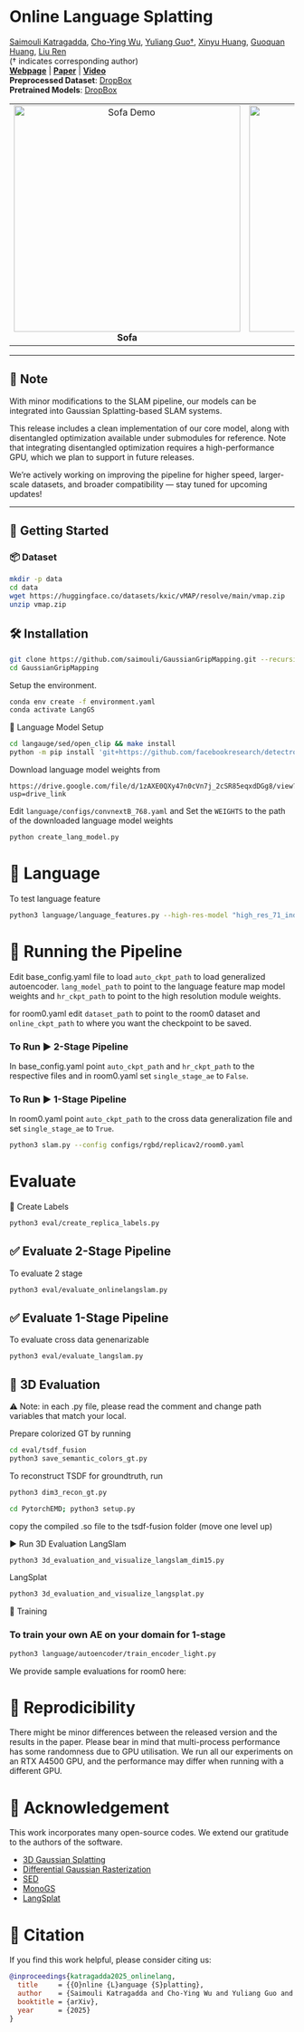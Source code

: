 # Online Language Splatting

[Saimouli Katragadda](https://saimouli.github.io/), [Cho-Ying Wu](https://choyingw.github.io), [Yuliang Guo†](https://yuliangguo.github.io/), [Xinyu Huang](https://scholar.google.com/citations?user=cL4bNBwAAAAJ&hl=en), [Guoquan Huang](https://udel.edu/~ghuang/), [Liu Ren](https://sites.google.com/site/liurenshomepage/)  
(† indicates corresponding author)  
[**Webpage**](https://saimouli.github.io/onlineLang/) | [**Paper**](https://arxiv.org/pdf/2503.09447) | [**Video**](https://www.youtube.com/watch?v=GIldru2006k&feature=youtu.be)  
**Preprocessed Dataset**: [DropBox]()  
**Pretrained Models**: [DropBox]()

<table>
  <tr>
    <td align="center">
      <img src="media/langslam_sofa.gif" width="400px" alt="Sofa Demo"/><br/>
      <b>Sofa</b>
    </td>
    <td align="center">
      <img src="media/langslam_rug.gif" width="400px" alt="Rug Demo"/><br/>
      <b>Rug</b>
    </td>
  </tr>
</table>




---

## 🔔 Note

With minor modifications to the SLAM pipeline, our models can be integrated into Gaussian Splatting-based SLAM systems.

This release includes a clean implementation of our core model, along with disentangled optimization available under submodules for reference. Note that integrating disentangled optimization requires a high-performance GPU, which we plan to support in future releases.

We’re actively working on improving the pipeline for higher speed, larger-scale datasets, and broader compatibility — stay tuned for upcoming updates!

---


## 🚀 Getting Started

### 📦 Dataset

```bash
mkdir -p data
cd data
wget https://huggingface.co/datasets/kxic/vMAP/resolve/main/vmap.zip
unzip vmap.zip
```
## 🛠️ Installation
```bash
git clone https://github.com/saimouli/GaussianGripMapping.git --recursive
cd GaussianGripMapping
```
Setup the environment.

```bash
conda env create -f environment.yaml
conda activate LangGS
```

💬 Language Model Setup

```bash
cd langauge/sed/open_clip && make install
python -m pip install 'git+https://github.com/facebookresearch/detectron2.git'
```
Download language model weights from 
```
https://drive.google.com/file/d/1zAXE0QXy47n0cVn7j_2cSR85eqxdDGg8/view?usp=drive_link

```
Edit ```language/configs/convnextB_768.yaml``` and Set the  ```WEIGHTS``` to the path of the downloaded language model weights

```bash
python create_lang_model.py
```

# 🧠 Language
To test language feature
```bash
python3 language/language_features.py --high-res-model "high_res_71_indoor.ckpt" --lang-model "seg_clip_model_l.pth" --input "test.png" --query-text "checkerboard"
```

# 🧭 Running the Pipeline

Edit base_config.yaml file to load `auto_ckpt_path` to load generalized autoencoder. `lang_model_path` to point to the language feature map model weights and `hr_ckpt_path` to point to the high resolution module weights.

for room0.yaml edit `dataset_path` to point to the room0 dataset and `online_ckpt_path` to where you want the checkpoint to be saved.

### To Run ▶️ 2-Stage Pipeline
In base_config.yaml point `auto_ckpt_path` and `hr_ckpt_path` to the respective files and in room0.yaml set `single_stage_ae` to `False`.

### To Run ▶️ 1-Stage Pipeline
In room0.yaml point `auto_ckpt_path` to the cross data generalization file and set `single_stage_ae` to `True`.

```bash
python3 slam.py --config configs/rgbd/replicav2/room0.yaml
```

# Evaluate
🔖 Create Labels
```bash
python3 eval/create_replica_labels.py
```

## ✅ Evaluate 2-Stage Pipeline

To evaluate 2 stage
```bash
python3 eval/evaluate_onlinelangslam.py
```
## ✅ Evaluate 1-Stage Pipeline
To evaluate cross data genenarizable 
```bash
python3 eval/evaluate_langslam.py
```
## 🧱 3D Evaluation
⚠️ Note: in each .py file, please read the comment and change path variables that match your local.

Prepare colorized GT by running 
```bash
cd eval/tsdf_fusion
python3 save_semantic_colors_gt.py
```

To reconstruct TSDF for groundtruth, run
```bash
python3 dim3_recon_gt.py
```

```bash
cd PytorchEMD; python3 setup.py
```
copy the compiled .so file to the tsdf-fusion folder (move one level up)

▶️ Run 3D Evaluation
LangSlam
```bash
python3 3d_evaluation_and_visualize_langslam_dim15.py
```

LangSplat
```bash
python3 3d_evaluation_and_visualize_langsplat.py
```

🧪 Training
### To train your own AE on your domain for 1-stage
```bash
python3 language/autoencoder/train_encoder_light.py
```

We provide sample evaluations for room0 here:

# 🧬 Reprodicibility
There might be minor differences between the released version and the results in the paper. Please bear in mind that multi-process performance has some randomness due to GPU utilisation. We run all our experiments on an RTX A4500 GPU, and the performance may differ when running with a different GPU.

# 🙏 Acknowledgement
This work incorporates many open-source codes. We extend our gratitude to the authors of the software.

- [3D Gaussian Splatting](https://github.com/graphdeco-inria/gaussian-splatting)
- [Differential Gaussian Rasterization
](https://github.com/graphdeco-inria/diff-gaussian-rasterization)
- [SED](https://github.com/xb534/SED)
- [MonoGS](https://github.com/muskie82/MonoGS)
- [LangSplat](https://github.com/minghanqin/LangSplat)

# 📖 Citation
If you find this work helpful, please consider citing us:

```bibtex
@inproceedings{katragadda2025_onlinelang,
  title     = {{O}nline {L}anguage {S}platting},
  author    = {Saimouli Katragadda and Cho-Ying Wu and Yuliang Guo and Xinyu Huang and Guoquan Huang and Liu Ren},
  booktitle = {arXiv},
  year      = {2025}
}
```











